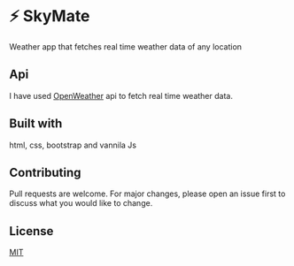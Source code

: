 # ⚡ SkyMate
 Weather app that fetches real time weather data of any location

## Api
I have used [OpenWeather](https://openweathermap.org/api) api to fetch real time weather data.

## Built with
html, css, bootstrap and vannila Js


## Contributing
Pull requests are welcome. For major changes, please open an issue first to discuss what you would like to change.


## License
[MIT](https://choosealicense.com/licenses/mit/)

